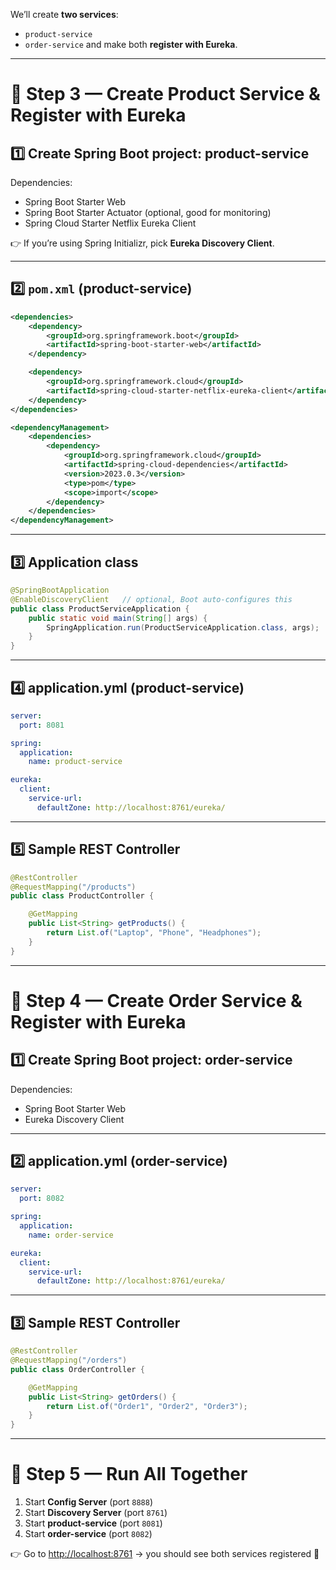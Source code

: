 We’ll create **two services**:

* `product-service`
* `order-service`
  and make both **register with Eureka**.

---

# 🔹 Step 3 — Create Product Service & Register with Eureka

## 1️⃣ Create Spring Boot project: **product-service**

Dependencies:

* Spring Boot Starter Web
* Spring Boot Starter Actuator (optional, good for monitoring)
* Spring Cloud Starter Netflix Eureka Client

👉 If you’re using Spring Initializr, pick **Eureka Discovery Client**.

---

## 2️⃣ `pom.xml` (product-service)

```xml
<dependencies>
    <dependency>
        <groupId>org.springframework.boot</groupId>
        <artifactId>spring-boot-starter-web</artifactId>
    </dependency>

    <dependency>
        <groupId>org.springframework.cloud</groupId>
        <artifactId>spring-cloud-starter-netflix-eureka-client</artifactId>
    </dependency>
</dependencies>

<dependencyManagement>
    <dependencies>
        <dependency>
            <groupId>org.springframework.cloud</groupId>
            <artifactId>spring-cloud-dependencies</artifactId>
            <version>2023.0.3</version>
            <type>pom</type>
            <scope>import</scope>
        </dependency>
    </dependencies>
</dependencyManagement>
```

---

## 3️⃣ Application class

```java
@SpringBootApplication
@EnableDiscoveryClient   // optional, Boot auto-configures this
public class ProductServiceApplication {
    public static void main(String[] args) {
        SpringApplication.run(ProductServiceApplication.class, args);
    }
}
```

---

## 4️⃣ application.yml (product-service)

```yaml
server:
  port: 8081

spring:
  application:
    name: product-service

eureka:
  client:
    service-url:
      defaultZone: http://localhost:8761/eureka/
```

---

## 5️⃣ Sample REST Controller

```java
@RestController
@RequestMapping("/products")
public class ProductController {

    @GetMapping
    public List<String> getProducts() {
        return List.of("Laptop", "Phone", "Headphones");
    }
}
```

---

# 🔹 Step 4 — Create Order Service & Register with Eureka

## 1️⃣ Create Spring Boot project: **order-service**

Dependencies:

* Spring Boot Starter Web
* Eureka Discovery Client

---

## 2️⃣ application.yml (order-service)

```yaml
server:
  port: 8082

spring:
  application:
    name: order-service

eureka:
  client:
    service-url:
      defaultZone: http://localhost:8761/eureka/
```

---

## 3️⃣ Sample REST Controller

```java
@RestController
@RequestMapping("/orders")
public class OrderController {

    @GetMapping
    public List<String> getOrders() {
        return List.of("Order1", "Order2", "Order3");
    }
}
```

---

# 🔹 Step 5 — Run All Together

1. Start **Config Server** (port `8888`)
2. Start **Discovery Server** (port `8761`)
3. Start **product-service** (port `8081`)
4. Start **order-service** (port `8082`)

👉 Go to [http://localhost:8761](http://localhost:8761) → you should see both services registered 🎉


